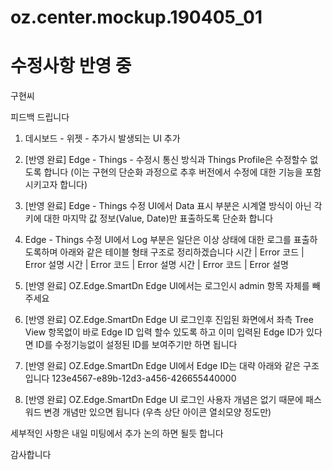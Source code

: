 # oz.center.mockup.190405_01


# 수정사항 반영 중

구현씨

피드백 드립니다

1.	데시보드 - 위젯 - 추가시 발생되는 UI 추가

2.	[반영 완료]
Edge - Things - 수정시 통신 방식과 Things Profile은 수정할수 없도록 합니다 (이는 구현의 단순화 과정으로 추후 버전에서 수정에 대한 기능을 포함시키고자 합니다)

3.	[반영 완료]
Edge - Things 수정 UI에서  Data 표시 부분은 시계열 방식이 아닌 각 키에 대한 마지막 값 정보(Value, Date)만 표출하도록 단순화 합니다

4.	Edge - Things 수정 UI에서 Log 부분은 일단은 이상 상태에 대한 로그를 표출하도록하며 아래와 같은 테이블 형태 구조로 정리하겠습니다
시간 | Error 코드 | Error 설명
시간 | Error 코드 | Error 설명
시간 | Error 코드 | Error 설명

5.	[반영 완료]
OZ.Edge.SmartDn Edge UI에서는 로그인시 admin 항목 자체를 빼주세요

6.	[반영 완료]
OZ.Edge.SmartDn Edge UI 로그인후 진입된 화면에서 좌측 Tree View 항목없이 바로 Edge ID 입력 할수 있도록 하고 이미 입력된 Edge ID가 있다면 ID를 수정기능없이 설정된 ID를 보여주기만 하면 됩니다

7.	[반영 완료]
OZ.Edge.SmartDn Edge UI에서 Edge ID는 대략 아래와 같은 구조입니다
123e4567-e89b-12d3-a456-426655440000

8.	[반영 완료]
OZ.Edge.SmartDn Edge UI 로그인 사용자 개념은 없기 때문에 패스워드 변경 개념만 있으면 됩니다 (우측 상단 아이콘 열쇠모양 정도만)

세부적인 사항은 내일 미팅에서 추가 논의 하면 될듯 합니다

감사합니다
